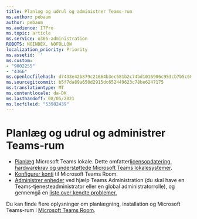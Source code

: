 ```yaml
---
title: Planlæg og udrul og administrer Teams-rum
ms.author: pebaum
author: pebaum
ms.audience: ITPro
ms.topic: article
ms.service: o365-administration
ROBOTS: NOINDEX, NOFOLLOW
localization_priority: Priority
ms.assetid: ''
ms.custom:
- "9002255"
- "4366"
ms.openlocfilehash: d7433e42b879c21664b3ec681b2c74bd1016906c953cb7b5c60f8b4d57eb9540
ms.sourcegitcommit: b5f7da89a650d2915dc652449623c78be6247175
ms.translationtype: MT
ms.contentlocale: da-DK
ms.lasthandoff: 08/05/2021
ms.locfileid: "53982439"
---
```

# <a name="plan-deploy-and-manage-teams-rooms"></a>Planlæg og udrul og administrer Teams-rum

- [Planlæg](https://docs.microsoft.com/MicrosoftTeams/rooms/rooms-plan) Microsoft Teams lokale. Dette omfatter[licensopdatering,](https://docs.microsoft.com/MicrosoftTeams/rooms/rooms-licensing) [hardwarekrav og understøttede Microsoft Teams lokalesystemer](https://docs.microsoft.com/MicrosoftTeams/rooms/requirements#hardware-requirements).
- [Konfigurer konti](https://docs.microsoft.com/MicrosoftTeams/rooms/rooms-configure-accounts) til Microsoft Teams Room.
- [Administrer enheder](https://docs.microsoft.com/microsoftteams/rooms/rooms-manage) ved hjælp Teams Administration (du skal have en Teams-tjenesteadministrator eller en global administratorrolle), og gennemgå en [liste over kendte problemer.](https://docs.microsoft.com/microsoftteams/rooms/known-issues)

Du kan finde flere oplysninger om planlægning, installation og Microsoft Teams-rum i [Microsoft Teams Room](https://docs.microsoft.com/microsoftteams/rooms/).
